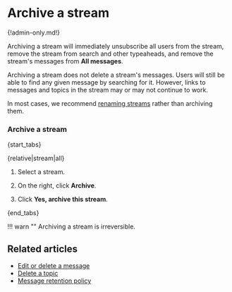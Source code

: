 # Archive a stream

{!admin-only.md!}

Archiving a stream will immediately unsubscribe all users from the stream,
remove the stream from search and other typeaheads, and remove the stream's
messages from **All messages**.

Archiving a stream does not delete a stream's messages. Users will still be
able to find any given message by searching for it. However, links to
messages and topics in the stream may or may not continue to work.

In most cases, we recommend [renaming streams](/help/rename-a-stream) rather
than archiving them.

### Archive a stream

{start_tabs}

{relative|stream|all}

1. Select a stream.

1. On the right, click **Archive**.

1. Click **Yes, archive this stream**.

{end_tabs}

!!! warn ""
    Archiving a stream is irreversible.

## Related articles

* [Edit or delete a message](/help/edit-or-delete-a-message)
* [Delete a topic](/help/delete-a-topic)
* [Message retention policy](/help/message-retention-policy)
